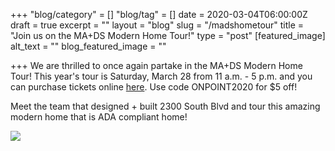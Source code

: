 +++
"blog/category" = []
"blog/tag" = []
date = 2020-03-04T06:00:00Z
draft = true
excerpt = ""
layout = "blog"
slug = "/madshometour"
title = "Join us on the MA+DS Modern Home Tour!"
type = "post"
[featured_image]
alt_text = ""
blog_featured_image = ""

+++
We are thrilled to once again partake in the MA+DS Modern Home Tour! This year's tour is Saturday, March 28 from 11 a.m. - 5 p.m. and you can purchase tickets online [here](https://www.eventbrite.com/e/2020-mads-10th-annual-houston-modern-home-tour-tickets-88976636515?discount=ONPOINT2020). Use code ONPOINT2020 for $5 off! 

Meet the team that designed + built 2300 South Blvd and tour this amazing modern home that is ADA compliant home! 

![](https://res.cloudinary.com/onpointcustomhomes/image/upload/v1583337252/OnPoint%20Custom%20Homes/ma_ds_tour_utouim.png)